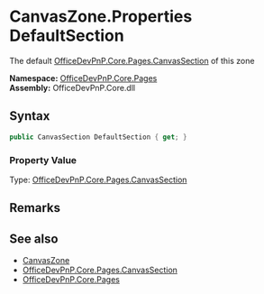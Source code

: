 # CanvasZone.Properties DefaultSection
The default  [OfficeDevPnP.Core.Pages.CanvasSection](OfficeDevPnP.Core.Pages.CanvasSection.md)  of this zone  

**Namespace:** [OfficeDevPnP.Core.Pages](OfficeDevPnP.Core.Pages.md)  
**Assembly:** OfficeDevPnP.Core.dll  
## Syntax
```C#
public CanvasSection DefaultSection { get; }
```

### Property Value
Type: [OfficeDevPnP.Core.Pages.CanvasSection](OfficeDevPnP.Core.Pages.CanvasSection.md)  

## Remarks
  
## See also
- [CanvasZone](OfficeDevPnP.Core.Pages.CanvasZone.md) 
- [OfficeDevPnP.Core.Pages.CanvasSection](OfficeDevPnP.Core.Pages.CanvasSection.md)
- [OfficeDevPnP.Core.Pages](OfficeDevPnP.Core.Pages.md) 
